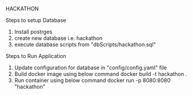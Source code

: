 HACKATHON

Steps to setup Database
1. Install postrges
2. create new database i.e. hackathon
3. execute database scripts from "dbScripts/hackathon.sql"
 

Steps to Run Application 
1. Update configuration for database in "config/config.yaml" file
2. Build docker image using below command
     docker build -t hackathon .
3. Run container using below command
    docker run -p 8080:8080 "hackathon"

